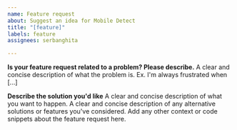 ```yaml
---
name: Feature request
about: Suggest an idea for Mobile Detect
title: "[feature]"
labels: feature
assignees: serbanghita

---
```


**Is your feature request related to a problem? Please describe.**
A clear and concise description of what the problem is. Ex. I'm always frustrated when [...]

**Describe the solution you'd like**
A clear and concise description of what you want to happen.
A clear and concise description of any alternative solutions or features you've considered.
Add any other context or code snippets about the feature request here.
